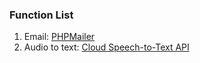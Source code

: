 ### Function List
1. Email: [PHPMailer](https://github.com/PHPMailer/PHPMailer)
2. Audio to text: [Cloud Speech-to-Text API](https://cloud.google.com/speech-to-text/docs/reference/rest/)